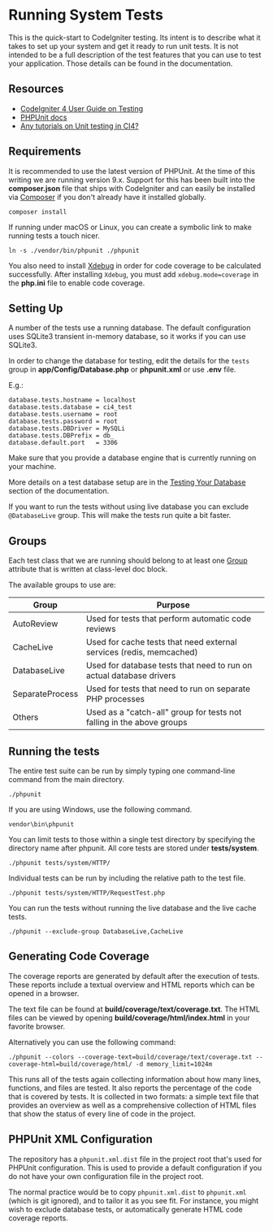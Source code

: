 # Running System Tests

This is the quick-start to CodeIgniter testing. Its intent is to describe what
it takes to set up your system and get it ready to run unit tests.
It is not intended to be a full description of the test features that you can
use to test your application. Those details can be found in the documentation.

## Resources

* [CodeIgniter 4 User Guide on Testing](https://codeigniter.com/user_guide/testing/index.html)
* [PHPUnit docs](https://phpunit.de/documentation.html)
* [Any tutorials on Unit testing in CI4?](https://forum.codeigniter.com/showthread.php?tid=81830)

## Requirements

It is recommended to use the latest version of PHPUnit. At the time of this
writing we are running version 9.x. Support for this has been built into the
**composer.json** file that ships with CodeIgniter and can easily be installed
via [Composer](https://getcomposer.org/) if you don't already have it installed globally.

```console
composer install
```

If running under macOS or Linux, you can create a symbolic link to make running tests a touch nicer.

```console
ln -s ./vendor/bin/phpunit ./phpunit
```

You also need to install [Xdebug](https://xdebug.org/docs/install) in order
for code coverage to be calculated successfully. After installing `Xdebug`, you must
add `xdebug.mode=coverage` in the **php.ini** file to enable code coverage.

## Setting Up

A number of the tests use a running database.
The default configuration uses SQLite3 transient in-memory database, so it works if you can use SQLite3.

In order to change the database for testing, edit the details for the `tests` group in
**app/Config/Database.php** or **phpunit.xml** or use **.env** file.

E.g.:
```
database.tests.hostname = localhost
database.tests.database = ci4_test
database.tests.username = root
database.tests.password = root
database.tests.DBDriver = MySQLi
database.tests.DBPrefix = db_
database.default.port   = 3306
```

Make sure that you provide a database engine that is currently running on your machine.

More details on a test database setup are in the
[Testing Your Database](https://codeigniter4.github.io/CodeIgniter4/testing/database.html) section of the documentation.

If you want to run the tests without using live database you can
exclude `@DatabaseLive` group. This will make the tests run quite a bit faster.

## Groups

Each test class that we are running should belong to at least one
[Group](https://docs.phpunit.de/en/10.5/attributes.html#group) attribute that is
written at class-level doc block.

The available groups to use are:

| Group           | Purpose                                                               |
| --------------- | --------------------------------------------------------------------- |
| AutoReview      | Used for tests that perform automatic code reviews                    |
| CacheLive       | Used for cache tests that need external services (redis, memcached)   |
| DatabaseLive    | Used for database tests that need to run on actual database drivers   |
| SeparateProcess | Used for tests that need to run on separate PHP processes             |
| Others          | Used as a "catch-all" group for tests not falling in the above groups |

## Running the tests

The entire test suite can be run by simply typing one command-line command from the main directory.

```console
./phpunit
```

If you are using Windows, use the following command.

```console
vendor\bin\phpunit
```

You can limit tests to those within a single test directory by specifying the
directory name after phpunit. All core tests are stored under **tests/system**.

```console
./phpunit tests/system/HTTP/
```

Individual tests can be run by including the relative path to the test file.

```console
./phpunit tests/system/HTTP/RequestTest.php
```

You can run the tests without running the live database and the live cache tests.

```console
./phpunit --exclude-group DatabaseLive,CacheLive
```

## Generating Code Coverage

The coverage reports are generated by default after the execution of tests. These reports
include a textual overview and HTML reports which can be opened in a browser.

The text file can be found at **build/coverage/text/coverage.txt**.
The HTML files can be viewed by opening **build/coverage/html/index.html** in your favorite browser.

Alternatively you can use the following command:

```console
./phpunit --colors --coverage-text=build/coverage/text/coverage.txt --coverage-html=build/coverage/html/ -d memory_limit=1024m
```

This runs all of the tests again collecting information about how many lines,
functions, and files are tested. It also reports the percentage of the code that is covered by tests.
It is collected in two formats: a simple text file that provides an overview as well
as a comprehensive collection of HTML files that show the status of every line of code in the project.


## PHPUnit XML Configuration

The repository has a ``phpunit.xml.dist`` file in the project root that's used for
PHPUnit configuration. This is used to provide a default configuration if you
do not have your own configuration file in the project root.

The normal practice would be to copy ``phpunit.xml.dist`` to ``phpunit.xml``
(which is git ignored), and to tailor it as you see fit.
For instance, you might wish to exclude database tests, or automatically generate
HTML code coverage reports.
